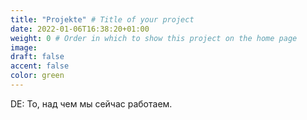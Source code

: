 ```yaml
---
title: "Projekte" # Title of your project
date: 2022-01-06T16:38:20+01:00
weight: 0 # Order in which to show this project on the home page
image:
draft: false
accent: false
color: green
---
```


DE: То, над чем мы сейчас работаем.
